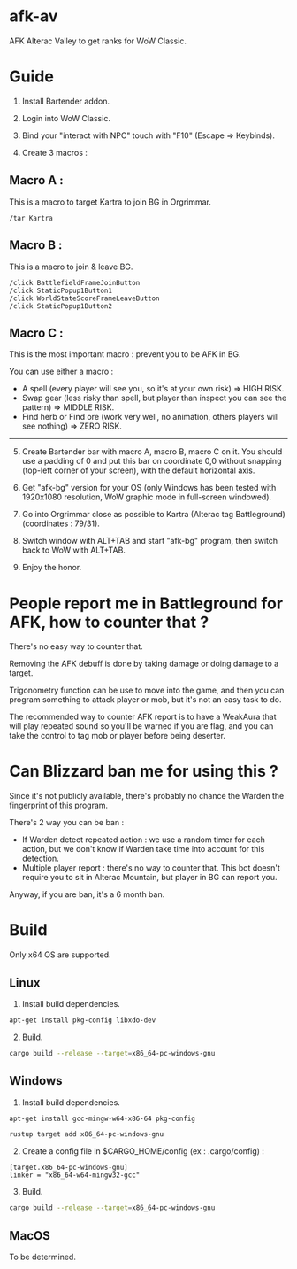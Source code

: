 # afk-av

AFK Alterac Valley to get ranks for WoW Classic.

# Guide

1) Install Bartender addon.

2) Login into WoW Classic.

3) Bind your "interact with NPC" touch with "F10" (Escape => Keybinds).

4) Create 3 macros :

## Macro A :

This is a macro to target Kartra to join BG in Orgrimmar.

```
/tar Kartra
```

## Macro B :

This is a macro to join & leave BG.

```
/click BattlefieldFrameJoinButton
/click StaticPopup1Button1
/click WorldStateScoreFrameLeaveButton
/click StaticPopup1Button2
```

## Macro C :

This is the most important macro : prevent you to be AFK in BG.

You can use either a macro : 

- A spell (every player will see you, so it's at your own risk) => HIGH RISK.
- Swap gear (less risky than spell, but player than inspect you can see the pattern) => MIDDLE RISK.
- Find herb or Find ore (work very well, no animation, others players will see nothing) => ZERO RISK.

-----------------------------

5) Create Bartender bar with macro A, macro B, macro C on it. You should use a padding of 0 and put this bar on coordinate 0,0 without snapping (top-left corner of your screen), with the default horizontal axis.

6) Get "afk-bg" version for your OS (only Windows has been tested with 1920x1080 resolution, WoW graphic mode in full-screen windowed).

7) Go into Orgrimmar close as possible to Kartra (Alterac tag Battleground) (coordinates : 79/31).

8) Switch window with ALT+TAB and start "afk-bg" program, then switch back to WoW with ALT+TAB.

9) Enjoy the honor.

# People report me in Battleground for AFK, how to counter that ?

There's no easy way to counter that.

Removing the AFK debuff is done by taking damage or doing damage to a target.

Trigonometry function can be use to move into the game, and then you can program something to attack player or mob, but it's not an easy task to do.

The recommended way to counter AFK report is to have a WeakAura that will play repeated sound so you'll be warned if you are flag, and you can take the control to tag mob or player before being deserter.

# Can Blizzard ban me for using this ?

Since it's not publicly available, there's probably no chance the Warden the fingerprint of this program.

There's 2 way you can be ban :

- If Warden detect repeated action : we use a random timer for each action, but we don't know if Warden take time into account for this detection.
- Multiple player report : there's no way to counter that. This bot doesn't require you to sit in Alterac Mountain, but player in BG can report you.

Anyway, if you are ban, it's a 6 month ban.

# Build

Only x64 OS are supported.

## Linux

1) Install build dependencies.

```sh
apt-get install pkg-config libxdo-dev
```

2) Build.

```sh
cargo build --release --target=x86_64-pc-windows-gnu
```

## Windows

1) Install build dependencies.

```sh
apt-get install gcc-mingw-w64-x86-64 pkg-config

rustup target add x86_64-pc-windows-gnu
```

2) Create a config file in $CARGO_HOME/config (ex : .cargo/config) :

```
[target.x86_64-pc-windows-gnu]
linker = "x86_64-w64-mingw32-gcc"
```

3) Build.

```sh
cargo build --release --target=x86_64-pc-windows-gnu
```

## MacOS

To be determined.
